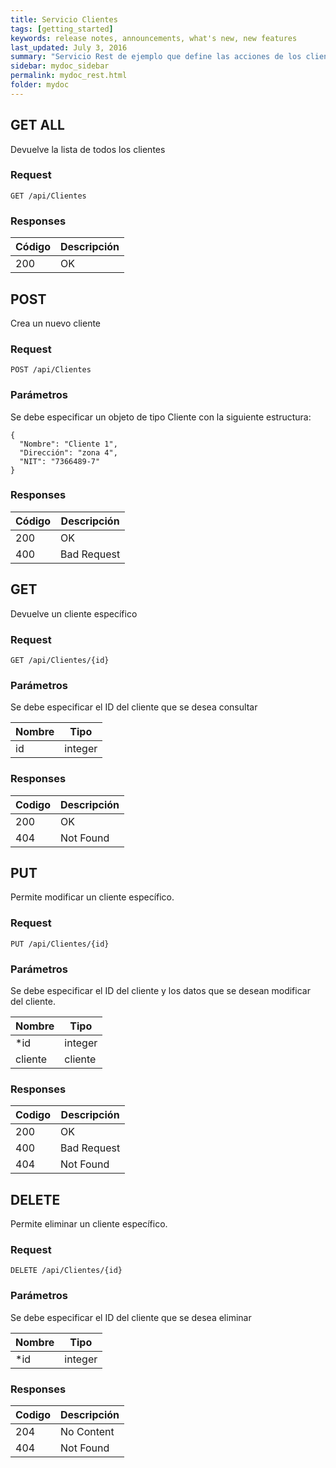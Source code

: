 ```yaml
---
title: Servicio Clientes
tags: [getting_started]
keywords: release notes, announcements, what's new, new features
last_updated: July 3, 2016
summary: "Servicio Rest de ejemplo que define las acciones de los clientes."
sidebar: mydoc_sidebar
permalink: mydoc_rest.html
folder: mydoc
---
```


## GET ALL

Devuelve la lista de todos los clientes

### Request

```yamll
GET /api/Clientes
```

### Responses

| Código | Descripción |
| --------| ----------- |
| 200 | OK |

## POST
Crea un nuevo cliente

### Request
```yamll
POST /api/Clientes
```

### Parámetros
Se debe especificar un objeto de tipo Cliente con la siguiente estructura:
```yamll
{
  "Nombre": "Cliente 1",
  "Dirección": "zona 4",
  "NIT": "7366489-7"
}
```

### Responses

| Código | Descripción |
| --------| ----------- |
| 200 | OK |
| 400 | Bad Request |

## GET
Devuelve un cliente específico

### Request
```yamll
GET /api/Clientes/{id}
```

### Parámetros
Se debe especificar el ID del cliente que se desea consultar

| Nombre | Tipo |
|-------- | ------ |
| id | integer |

### Responses

Codigo | Descripción | 
-- | --
200| OK | 
404| Not Found |

## PUT
Permite modificar un cliente específico.

### Request
```yamll
PUT /api/Clientes/{id}
```

### Parámetros
Se debe especificar el ID del cliente y los datos que se desean modificar del cliente.

Nombre | Tipo | 
-- | --
*id| integer | 
cliente| cliente

### Responses

Codigo | Descripción | 
-- | --
200| OK | 
400| Bad Request |
404| Not Found |

## DELETE
Permite eliminar un cliente específico.

### Request
```yamll
DELETE /api/Clientes/{id}
```

### Parámetros
Se debe especificar el ID del cliente que se desea eliminar

Nombre | Tipo | 
-- | --
*id| integer | 

### Responses

Codigo | Descripción | 
-- | --
204| No Content | 
404| Not Found |
